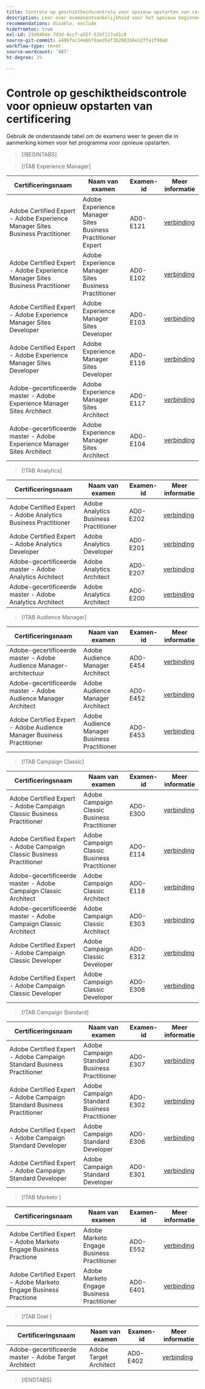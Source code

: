 ```yaml
---
title: Controle op geschiktheidscontrole voor opnieuw opstarten van certificering
description: Leer over examenontvankelijkheid voor het opnieuw beginnen van een certificatieprogramma bij Adobe.
recommendations: disable, exclude
hidefromtoc: true
exl-id: 23d948de-7d3d-4ccf-a55f-51bf117a41c8
source-git-commit: a406fac14e66f8aed5ef3b288356e12ffa1f98a0
workflow-type: tm+mt
source-wordcount: '487'
ht-degree: 1%

---
```


# Controle op geschiktheidscontrole voor opnieuw opstarten van certificering

Gebruik de onderstaande tabel om de examens weer te geven die in aanmerking komen voor het programma voor opnieuw opstarten.

>[!BEGINTABS]

>[!TAB Experience Manager]

| Certificeringsnaam | Naam van examen | Examen-id | Meer informatie |
| --- | --- | --- | --- |
| Adobe Certified Expert - Adobe Experience Manager Sites Business Practitioner | Adobe Experience Manager Sites Business Practitioner Expert | AD0-E121 | [ verbinding ](https://experienceleague.adobe.com/docs/certification/certification/restart-program.html?lang=nl-NL) |
| Adobe Certified Expert - Adobe Experience Manager Sites Business Practitioner | Adobe Experience Manager Sites Business Practitioner | AD0-E102 | [ verbinding ](https://experienceleague.adobe.com/docs/certification/certification/restart-program.html?lang=nl-NL) |
| Adobe Certified Expert - Adobe Experience Manager Sites Developer | Adobe Experience Manager Sites Developer | AD0-E103 | [ verbinding ](https://experienceleague.adobe.com/docs/certification/certification/restart-program.html?lang=nl-NL) |
| Adobe Certified Expert - Adobe Experience Manager Sites Developer | Adobe Experience Manager Sites Developer | AD0-E116 | [ verbinding ](https://experienceleague.adobe.com/docs/certification/certification/restart-program.html?lang=nl-NL) |
| Adobe-gecertificeerde master - Adobe Experience Manager Sites Architect | Adobe Experience Manager Sites Architect | AD0-E117 | [ verbinding ](https://experienceleague.adobe.com/docs/certification/certification/restart-program.html?lang=nl-NL) |
| Adobe-gecertificeerde master - Adobe Experience Manager Sites Architect | Adobe Experience Manager Sites Architect | AD0-E104 | [ verbinding ](https://experienceleague.adobe.com/docs/certification/certification/restart-program.html?lang=nl-NL) |

>[!TAB Analytics]

| Certificeringsnaam | Naam van examen | Examen-id | Meer informatie |
| --- | --- | --- | --- |
| Adobe Certified Expert - Adobe Analytics Business Practitioner | Adobe Analytics Business Practitioner | AD0-E202 | [ verbinding ](https://experienceleague.adobe.com/docs/certification/certification/restart-program.html?lang=nl-NL) |
| Adobe Certified Expert - Adobe Analytics Developer | Adobe Analytics Developer | AD0-E201 | [ verbinding ](https://experienceleague.adobe.com/docs/certification/certification/restart-program.html?lang=nl-NL) |
| Adobe-gecertificeerde master - Adobe Analytics Architect | Adobe Analytics Architect | AD0-E207 | [ verbinding ](https://experienceleague.adobe.com/docs/certification/certification/restart-program.html?lang=nl-NL) |
| Adobe-gecertificeerde master - Adobe Analytics Architect | Adobe Analytics Architect | AD0-E200 | [ verbinding ](https://experienceleague.adobe.com/docs/certification/certification/restart-program.html?lang=nl-NL) |

>[!TAB Audience Manager]

| Certificeringsnaam | Naam van examen | Examen-id | Meer informatie |
| --- | --- | --- | --- |
| Adobe-gecertificeerde master - Adobe Audience Manager-architectuur | Adobe Audience Manager Architect | AD0-E454 | [ verbinding ](https://experienceleague.adobe.com/docs/certification/certification/restart-program.html?lang=nl-NL) |
| Adobe-gecertificeerde master - Adobe Audience Manager Architect | Adobe Audience Manager Architect | AD0-E452 | [ verbinding ](https://experienceleague.adobe.com/docs/certification/certification/restart-program.html?lang=nl-NL) |
| Adobe Certified Expert - Adobe Audience Manager Business Practitioner | Adobe Audience Manager Business Practitioner | AD0-E453 | [ verbinding ](https://experienceleague.adobe.com/docs/certification/certification/restart-program.html?lang=nl-NL) |

>[!TAB Campaign Classic]

| Certificeringsnaam | Naam van examen | Examen-id | Meer informatie |
| --- | --- | --- | --- |
| Adobe Certified Expert - Adobe Campaign Classic Business Practitioner | Adobe Campaign Classic Business Practitioner | AD0-E300 | [ verbinding ](https://experienceleague.adobe.com/docs/certification/certification/restart-program.html?lang=nl-NL) |
| Adobe Certified Expert - Adobe Campaign Classic Business Practitioner | Adobe Campaign Classic Business Practitioner | AD0-E114 | [ verbinding ](https://experienceleague.adobe.com/docs/certification/certification/restart-program.html?lang=nl-NL) |
| Adobe-gecertificeerde master - Adobe Campaign Classic Architect | Adobe Campaign Classic Architect | AD0-E118 | [ verbinding ](https://experienceleague.adobe.com/docs/certification/certification/restart-program.html?lang=nl-NL) |
| Adobe-gecertificeerde master - Adobe Campaign Classic Architect | Adobe Campaign Classic Architect | AD0-E303 | [ verbinding ](https://experienceleague.adobe.com/docs/certification/certification/restart-program.html?lang=nl-NL) |
| Adobe Certified Expert - Adobe Campaign Classic Developer | Adobe Campaign Classic Developer | AD0-E312 | [ verbinding ](https://experienceleague.adobe.com/docs/certification/certification/restart-program.html?lang=nl-NL) |
| Adobe Certified Expert - Adobe Campaign Classic Developer | Adobe Campaign Classic Developer | AD0-E308 | [ verbinding ](https://experienceleague.adobe.com/docs/certification/certification/restart-program.html?lang=nl-NL) |

>[!TAB Campaign Standard]

| Certificeringsnaam | Naam van examen | Examen-id | Meer informatie |
| --- | --- | --- | --- |
| Adobe Certified Expert - Adobe Campaign Standard Business Practitioner | Adobe Campaign Standard Business Practitioner | AD0-E307 | [ verbinding ](https://experienceleague.adobe.com/docs/certification/certification/restart-program.html?lang=nl-NL) |
| Adobe Certified Expert - Adobe Campaign Standard Business Practitioner | Adobe Campaign Standard Business Practitioner | AD0-E302 | [ verbinding ](https://experienceleague.adobe.com/docs/certification/certification/restart-program.html?lang=nl-NL) |
| Adobe Certified Expert - Adobe Campaign Standard Developer | Adobe Campaign Standard Developer | AD0-E306 | [ verbinding ](https://experienceleague.adobe.com/docs/certification/certification/restart-program.html?lang=nl-NL) |
| Adobe Certified Expert - Adobe Campaign Standard Developer | Adobe Campaign Standard Developer | AD0-E301 | [ verbinding ](https://experienceleague.adobe.com/docs/certification/certification/restart-program.html?lang=nl-NL) |

>[!TAB  Marketo ]

| Certificeringsnaam | Naam van examen | Examen-id | Meer informatie |
| --- | --- | --- | --- |
| Adobe Certified Expert - Adobe Marketo Engage Business Practione | Adobe Marketo Engage Business Practitioner | AD0-E552 | [ verbinding ](https://experienceleague.adobe.com/docs/certification/certification/restart-program.html?lang=nl-NL) |
| Adobe Certified Expert - Adobe Marketo Engage Business Practione | Adobe Marketo Engage Business Practitioner | AD0-E401 | [ verbinding ](https://experienceleague.adobe.com/docs/certification/certification/restart-program.html?lang=nl-NL) |

>[!TAB  Doel ]

| Certificeringsnaam | Naam van examen | Examen-id | Meer informatie |
| --- | --- | --- | --- |
| Adobe-gecertificeerde master - Adobe Target Architect | Adobe Target Architect | AD0-E402 | [ verbinding ](https://experienceleague.adobe.com/docs/certification/certification/restart-program.html?lang=nl-NL) |

>[!ENDTABS]

